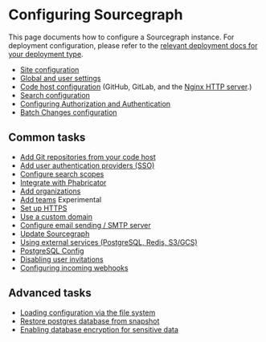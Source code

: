 # Configuring Sourcegraph

This page documents how to configure a Sourcegraph instance. For deployment configuration, please refer to the [relevant deployment docs for your deployment type](../deploy/index.md#deployment-types).

- [Site configuration](site_config.md)
- [Global and user settings](settings.md)
- [Code host configuration](../external_service/index.md) (GitHub, GitLab, and the [Nginx HTTP server](../http_https_configuration.md).)
- [Search configuration](../search.md)
- [Configuring Authorization and Authentication](./authorization_and_authentication.md)
- [Batch Changes configuration](batch_changes.md)

## Common tasks

- [Add Git repositories from your code host](../repo/add.md)
- [Add user authentication providers (SSO)](../auth/index.md)
- [Configure search scopes](../../code_search/how-to/snippets.md)
- [Integrate with Phabricator](../../integration/phabricator.md)
- [Add organizations](../organizations.md)
- [Add teams](../teams) <span class="badge badge-experimental">Experimental</span>
- [Set up HTTPS](../http_https_configuration.md)
- [Use a custom domain](../url.md)
- [Configure email sending / SMTP server](email.md)
- [Update Sourcegraph](../updates/index.md)
- [Using external services (PostgreSQL, Redis, S3/GCS)](../external_services/index.md)
- [PostgreSQL Config](./postgres-conf.md)
- [Disabling user invitations](./user_invitations.md)
- [Configuring incoming webhooks](./webhooks.md)

## Advanced tasks

- [Loading configuration via the file system](advanced_config_file.md)
- [Restore postgres database from snapshot](restore/index.md)
- [Enabling database encryption for sensitive data](encryption.md)
